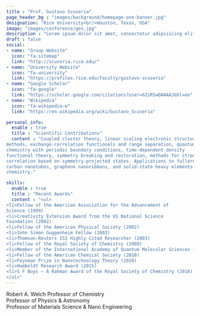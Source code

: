 ```yaml
---
title : "Prof. Gustavo Scuseria"
page_header_bg : "images/background/homepage-one-banner.jpg"
designation: "Rice University<br/>Houston, Texas, USA"
image: "images/conference/ges.jpg"
description : "Lorem ipsum dolor sit amet, consectetur adipisicing elit. Maiores, velit."
draft : false
social:
- name: "Group Website"
  icon: "fa-sitemap"
  link: "http://scuseria.rice.edu/"
- name: "University Website"
  icon: "fa-university"
  link: "https://profiles.rice.edu/faculty/gustavo-scuseria"
- name: "Google Scholar"
  icon: "fa-google"
  link: "https://scholar.google.com/citations?user=6ZiRSwQAAAAJ&hl=en"
- name: "Wikipedia"
  icon: "fa-wikipedia-w"
  link: "https://en.wikipedia.org/wiki/Gustavo_Scuseria"

personal_info:
  enable : true
  title : "Scientific Contributions"
  content : "Coupled cluster theory, linear scaling electronic structure
methods, exchange-correlation functionals and range separation, quantum
chemistry with periodic boundary conditions, time-dependent density
functional theory, symmetry breaking and restoration, methods for strong
correlation based on symmetry-projected states. Applications to fullerenes,
carbon nanotubes, graphene nanoribbons, and solid-state heavy elements
chemistry."

skills:
  enable : true
  title : "Recent Awards"
  content : "<ul>
<li>Fellow of the American Association for the Advancement of
Science (1999)
<li>Creativity Extension Award from the US National Science
Foundation (2002)
<li>Fellow of the American Physical Society (2002)
<li>John Simon Guggenheim Fellow (2003)
<li>Thomson-Reuters ISI Highly Cited Researcher (2003)
<li>Fellow of the Royal Society of Chemistry (2009)
<li>Member of the International Academy of Quantum Molecular Sciences (2009)
<li>Fellow of the American Chemical Society (2010)
<li>Feynman Prize in Nanotechnology Theory (2010)
<li>Humboldt Research Award (2015)
<li>S F Boys – A Rahman Award of the Royal Society of Chemistry (2018).
</ul>"
---
```

Robert A. Welch Professor of Chemistry<br/>
Professor of Physics & Astronomy<br/>
Professor of Materials Science & Nano Engineering<br/>


